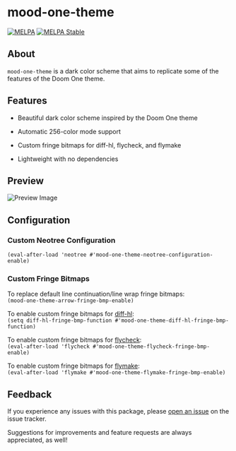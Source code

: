 # mood-one-theme

[![MELPA](https://melpa.org/packages/mood-one-theme-badge.svg)](https://melpa.org/#/mood-one-theme)
[![MELPA Stable](https://stable.melpa.org/packages/mood-one-theme-badge.svg)](https://stable.melpa.org/#/mood-one-theme)

## About

`mood-one-theme` is a dark color scheme that aims to replicate some of the features of the Doom One theme.

## Features

* Beautiful dark color scheme inspired by the Doom One theme

* Automatic 256-color mode support

* Custom fringe bitmaps for diff-hl, flycheck, and flymake

* Lightweight with no dependencies

## Preview

![Preview Image](https://gitlab.com/jessieh/mood-one-theme/raw/assets/mood-one-theme.png "Preview Image")

## Configuration

### Custom Neotree Configuration

`(eval-after-load 'neotree #'mood-one-theme-neotree-configuration-enable)`

### Custom Fringe Bitmaps

To replace default line continuation/line wrap fringe bitmaps:\
`(mood-one-theme-arrow-fringe-bmp-enable)`

To enable custom fringe bitmaps for [diff-hl](https://github.com/dgutov/diff-hl):\
`(setq diff-hl-fringe-bmp-function #'mood-one-theme-diff-hl-fringe-bmp-function)`

To enable custom fringe bitmaps for [flycheck](https://www.flycheck.org/en/latest/):\
`(eval-after-load 'flycheck #'mood-one-theme-flycheck-fringe-bmp-enable)`

To enable custom fringe bitmaps for [flymake](https://www.emacswiki.org/emacs/FlyMake):\
`(eval-after-load 'flymake #'mood-one-theme-flymake-fringe-bmp-enable)`

## Feedback

If you experience any issues with this package, please
[open an issue](https://gitlab.com/jessieh/mood-one-theme/issues/new)
on the issue tracker.

Suggestions for improvements and feature requests are always appreciated, as well!
